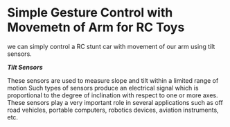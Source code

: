 # **Simple Gesture Control with Movemetn of Arm for RC Toys**
we can simply control a RC stunt car with movement of our arm using tilt sensors.

***Tilt Sensors***

These sensors are used to measure slope and tilt within a limited range of motion Such types of sensors produce an electrical signal which is proportional to the degree of inclination with respect to one or more axes. These sensors play a very important role in several applications such as off road vehicles, portable computers, robotics devices, aviation instruments, etc. 
